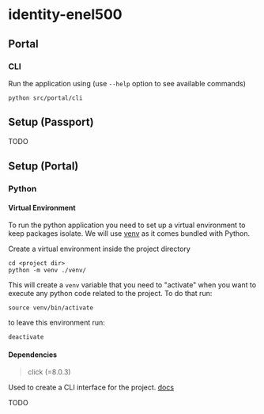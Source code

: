 # identity-enel500

## Portal

### CLI

Run the application using (use `--help` option to see available commands)

```shell
python src/portal/cli
```

## Setup (Passport)

TODO

## Setup (Portal)

### Python

#### Virtual Environment

To run the python application you need to set up a virtual environment to keep packages isolate. We will
use [venv](https://docs.python.org/3/library/venv.html) as it comes bundled with Python.

Create a virtual environment inside the project directory

```shell
cd <project dir>
python -m venv ./venv/
```

This will create a `venv` variable that you need to "activate" when you want to execute any python code related to the
project. To do that run:

```shell
source venv/bin/activate
```

to leave this environment run:

```shell
deactivate
```

#### Dependencies

> click (=8.0.3)

Used to create a CLI interface for the project. [docs](https://click.palletsprojects.com/en/8.0.x/)

TODO